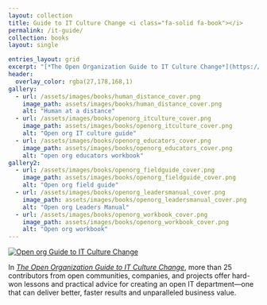 ```yaml
---
layout: collection
title: Guide to IT Culture Change <i class="fa-solid fa-book"></i>	
permalink: /it-guide/
collection: books
layout: single

entries_layout: grid
excerpt: "[*The Open Organization Guide to IT Culture Change*](https://github.com/open-organization/open-org-it-culture/raw/master/open_org_it_culture_1_0.pdf) offers practical advice for creating open IT departments."
header:
  overlay_color: rgba(27,178,168,1)
gallery:
  - url: /assets/images/books/human_distance_cover.png
    image_path: assets/images/books/human_distance_cover.png
    alt: "Human at a distance"
  - url: /assets/images/books/openorg_itculture_cover.png
    image_path: assets/images/books/openorg_itculture_cover.png
    alt: "Open org IT culture guide"
  - url: /assets/images/books/openorg_educators_cover.png
    image_path: assets/images/books/openorg_educators_cover.png
    alt: "open org educators workbook"
gallery2:
  - url: /assets/images/books/openorg_fieldguide_cover.png
    image_path: assets/images/books/openorg_fieldguide_cover.png
    alt: "Open org field guide"
  - url: /assets/images/books/openorg_leadersmanual_cover.png
    image_path: assets/images/books/openorg_leadersmanual_cover.png
    alt: "Open org Leaders Manual"
  - url: /assets/images/books/openorg_workbook_cover.png
    image_path: assets/images/books/openorg_workbook_cover.png
    alt: "Open org workbook"
---
```


[![Open org Guide to IT Culture Change](/assets/images/openorg_itculture_cover.png#book-cover)](https://github.com/open-organization/open-org-it-culture/raw/master/open_org_it_culture_1_0.pdf)

In [*The Open Organization Guide to IT Culture Change*](https://github.com/open-organization/open-org-it-culture/raw/master/open_org_it_culture_1_0.pdf), more than 25 contributors from open communities, companies, and projects offer hard-won lessons and practical advice for creating an open IT department—one that can deliver better, faster results and unparalleled business value.